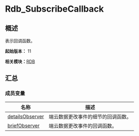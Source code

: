 # Rdb_SubscribeCallback


## 概述

表示回调函数。

**起始版本：** 11

**相关模块：**[RDB](_r_d_b.md)


## 汇总


### 成员变量

| 名称 | 描述 | 
| -------- | -------- |
| [detailsObserver](_r_d_b.md#detailsobserver) | 端云数据更改事件的细节的回调函数。 | 
| [briefObserver](_r_d_b.md#briefobserver) | 端云数据更改事件的回调函数。 | 

